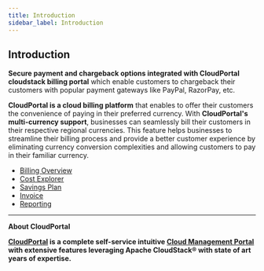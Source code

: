 ```yaml
---
title: Introduction
sidebar_label: Introduction
---
```


## Introduction

**Secure payment and chargeback options integrated with CloudPortal cloudstack billing portal** which enable customers to chargeback their customers with popular payment gateways like PayPal, RazorPay, etc.

**CloudPortal is a cloud billing platform** that enables  to offer their customers the convenience of paying in their preferred currency. With **CloudPortal's multi-currency support**, businesses can seamlessly bill their customers in their respective regional currencies. This feature helps businesses to streamline their billing process and provide a better customer experience by eliminating currency conversion complexities and allowing customers to pay in their familiar currency.

- [Billing Overview](./Overview#billing-system-in-CloudPortal-cloud-management-portal)
- [Cost Explorer](./Cost-Explorer#cost--usage-reports-in-CloudPortal-cloud-management-portal)
- [Savings Plan](./Saving-Plans#savings-plan-in-CloudPortal-cloud-management-portal)
- [Invoice](./Invoices#invoice-in-CloudPortal-cloud-management-portal)
- [Reporting](./Reporting#cost--usage-reports-in-CloudPortal-cloud-management-portal)

-----------------------------------------------------


**About CloudPortal**

**[CloudPortal](https://www.CloudPortal.com/watch?v=nyV8oE3dfXs) is a complete self-service intuitive [Cloud Management Portal](https://www.CloudPortal.com/) with extensive features leveraging Apache CloudStack® with state of art years of expertise.**
